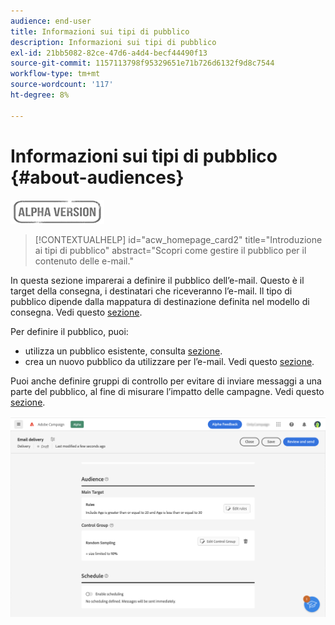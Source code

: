 ```yaml
---
audience: end-user
title: Informazioni sui tipi di pubblico
description: Informazioni sui tipi di pubblico
exl-id: 21bb5082-82ce-47d6-a4d4-becf44490f13
source-git-commit: 1157113798f95329651e71b726d6132f9d8c7544
workflow-type: tm+mt
source-wordcount: '117'
ht-degree: 8%

---
```


# Informazioni sui tipi di pubblico {#about-audiences}

![](../assets/do-not-localize/badge.png)

>[!CONTEXTUALHELP]
>id="acw_homepage_card2"
>title="Introduzione ai tipi di pubblico"
>abstract="Scopri come gestire il pubblico per il contenuto delle e-mail."

<!--
Audience only created for the delivery, not available later-->


<!--
Three ways:
* existing audience

Campaign or AEP Audiences

* create new on the fly

query like AEP segment builder (same component with campaign data)

* import from file

show use case with a new audience creation (or import from file?)

control groups like acc: exract, random, based on attribute
-->

In questa sezione imparerai a definire il pubblico dell’e-mail. Questo è il target della consegna, i destinatari che riceveranno l’e-mail. Il tipo di pubblico dipende dalla mappatura di destinazione definita nel modello di consegna. Vedi questo [sezione](../email/create-email.md).

Per definire il pubblico, puoi:

* utilizza un pubblico esistente, consulta [sezione](add-audience.md).
* crea un nuovo pubblico da utilizzare per l’e-mail. Vedi questo [sezione](segment-builder.md).

Puoi anche definire gruppi di controllo per evitare di inviare messaggi a una parte del pubblico, al fine di misurare l’impatto delle campagne. Vedi questo [sezione](control-group.md).

![](assets/about-audience.png)
